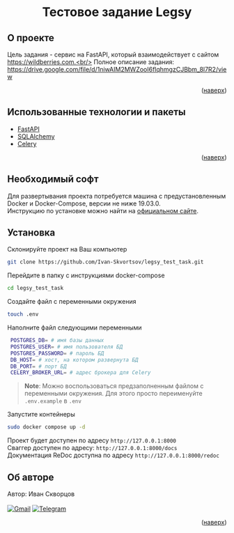 <div id="top"></div>
<div align="center">
<h1>Тестовое задание Legsy</h1>
</div>

## О проекте
Цель задания - сервис на FastAPI, который взаимодействует с сайтом https://wildberries.com.<br/>
Полное описание задания: https://drive.google.com/file/d/1niwAIM2MWZooI6flqhmgzCJBbm_8l7R2/view

<p align="right">(<a href="#top">наверх</a>)</p>

## Использованные технологии и пакеты
* [FastAPI](https://fastapi.tiangolo.com/)
* [SQLAlchemy](https://www.sqlalchemy.org/)
* [Celery](https://docs.celeryq.dev/en/stable/)

<p align="right">(<a href="#top">наверх</a>)</p>

## Необходимый софт
Для развертывания проекта потребуется машина с предустановленным Docker и Docker-Compose, версии не ниже 19.03.0.<br/>
Инструкцию по установке можно найти на <a href="https://docs.docker.com/">официальном сайте</a>.

## Установка
Склонируйте проект на Ваш компьютер
   ```sh
   git clone https://github.com/Ivan-Skvortsov/legsy_test_task.git
   ```
Перейдите в папку с инструкциями docker-compose
   ```sh
   cd legsy_test_task
   ```
Создайте файл с переменными окружения
   ```sh
   touch .env
   ```
Наполните файл следующими переменными
   ```sh
    POSTGRES_DB= # имя базы данных 
    POSTGRES_USER= # имя пользователя БД
    POSTGRES_PASSWORD= # пароль БД
    DB_HOST= # хост, на котором развернута БД
    DB_PORT= # порт БД
    CELERY_BROKER_URL= # адрес брокера для Celery
   ```
   > **Note**:
   > Можно воспользоваться предзаполненным файлом с переменными окружения. Для этого просто переименуйте `.env.example` в `.env`
    
Запустите контейнеры
   ```sh
   sudo docker compose up -d
   ```
Проект будет доступен по адресу `http://127.0.0.1:8000`<br/>
Сваггер доступен по адресу: `http://127.0.0.1:8000/docs`<br/>
Документация ReDoc доступна по адресу `http://127.0.0.1:8000/redoc`


## Об авторе
Автор: Иван Скворцов<br/><br />
[![Gmail](https://img.shields.io/badge/Gmail-D14836?style=for-the-badge&logo=gmail&logoColor=white)](mailto:pprofcheg@gmail.com)
[![Telegram](https://img.shields.io/badge/Telegram-2CA5E0?style=for-the-badge&logo=telegram&logoColor=white)](https://t.me/Profcheg)
<p align="right">(<a href="#top">наверх</a>)</p>
